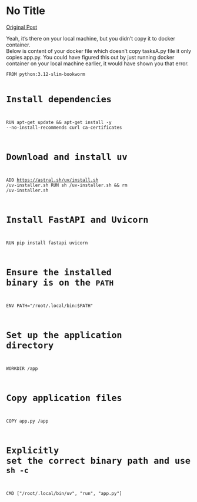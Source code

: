 # No Title

[Original Post](https://discourse.onlinedegree.iitm.ac.in/t/171141/66)

<p>Yeah, it’s there on your local machine, but you didn’t copy it to docker container.<br>
Below is content of your docker file which doesn’t copy tasksA.py file it only copies app.py. You could have figured this out by just running docker container on your local machine earlier, it would have shown you that error.</p>
<pre><code class="lang-auto">FROM python:3.12-slim-bookworm

# Install dependencies
RUN apt-get update &amp;&amp; apt-get install -y --no-install-recommends curl ca-certificates

# Download and install uv
ADD https://astral.sh/uv/install.sh /uv-installer.sh
RUN sh /uv-installer.sh &amp;&amp; rm /uv-installer.sh

# Install FastAPI and Uvicorn
RUN pip install fastapi uvicorn

# Ensure the installed binary is on the `PATH`
ENV PATH="/root/.local/bin:$PATH"

# Set up the application directory
WORKDIR /app

# Copy application files
COPY app.py /app

# Explicitly set the correct binary path and use `sh -c`
CMD ["/root/.local/bin/uv", "run", "app.py"]
</code></pre>